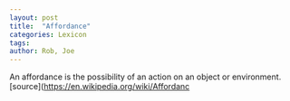 ```yaml
---
layout: post
title:  "Affordance"
categories: Lexicon
tags:  
author: Rob, Joe
---
```


An affordance is the possibility of an action on an object or environment. [source](https://en.wikipedia.org/wiki/Affordanc
